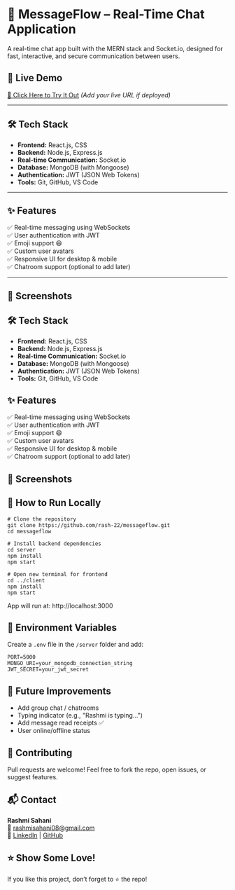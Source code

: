 # 💬 MessageFlow – Real-Time Chat Application

A real-time chat app built with the MERN stack and Socket.io, designed for fast, interactive, and secure communication between users.

## 🚀 Live Demo  
[🔗 Click Here to Try It Out](#) *(Add your live URL if deployed)*

---

## 🛠️ Tech Stack

- **Frontend:** React.js, CSS
- **Backend:** Node.js, Express.js
- **Real-time Communication:** Socket.io
- **Database:** MongoDB (with Mongoose)
- **Authentication:** JWT (JSON Web Tokens)
- **Tools:** Git, GitHub, VS Code

---

## ✨ Features

✅ Real-time messaging using WebSockets  
✅ User authentication with JWT  
✅ Emoji support 😄  
✅ Custom user avatars  
✅ Responsive UI for desktop & mobile  
✅ Chatroom support (optional to add later)  

---

## 📸 Screenshots


## 🛠️ Tech Stack

- **Frontend:** React.js, CSS  
- **Backend:** Node.js, Express.js  
- **Real-time Communication:** Socket.io  
- **Database:** MongoDB (with Mongoose)  
- **Authentication:** JWT (JSON Web Tokens)  
- **Tools:** Git, GitHub, VS Code

## ✨ Features

✅ Real-time messaging using WebSockets  
✅ User authentication with JWT  
✅ Emoji support 😄  
✅ Custom user avatars  
✅ Responsive UI for desktop & mobile  
✅ Chatroom support (optional to add later)


## 📸 Screenshots




## 🔧 How to Run Locally
```
# Clone the repository
git clone https://github.com/rash-22/messageflow.git
cd messageflow

# Install backend dependencies
cd server
npm install
npm start

# Open new terminal for frontend
cd ../client
npm install
npm start
```

App will run at: http://localhost:3000

## 🔐 Environment Variables

Create a `.env` file in the `/server` folder and add:

```env
PORT=5000
MONGO_URI=your_mongodb_connection_string
JWT_SECRET=your_jwt_secret
```


## 📌 Future Improvements

- Add group chat / chatrooms  
- Typing indicator (e.g., "Rashmi is typing...")  
- Add message read receipts ✅  
- User online/offline status

## 🤝 Contributing

Pull requests are welcome! Feel free to fork the repo, open issues, or suggest features.

## 📬 Contact

**Rashmi Sahani**  
📧 rashmisahani08@gmail.com  
🔗 [LinkedIn](https://www.linkedin.com/in/rashmi-sahani) | [GitHub](https://github.com/rash-22)


## ⭐ Show Some Love!

If you like this project, don’t forget to ⭐ the repo!

